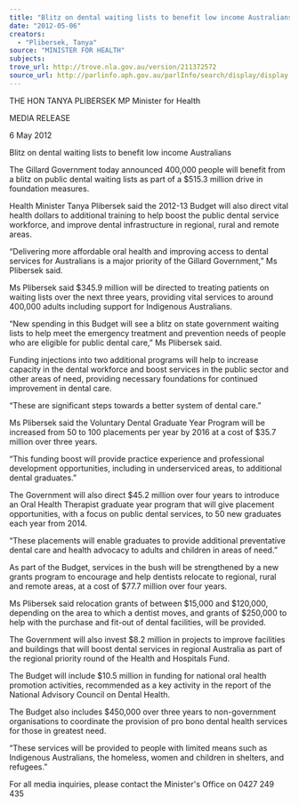 ```yaml
---
title: "Blitz on dental waiting lists to benefit low income Australians"
date: "2012-05-06"
creators:
  - "Plibersek, Tanya"
source: "MINISTER FOR HEALTH"
subjects:
trove_url: http://trove.nla.gov.au/version/211372572
source_url: http://parlinfo.aph.gov.au/parlInfo/search/display/display.w3p;query=Id%3A%22media/pressrel/1622269%22
---
```


 THE HON TANYA PLIBERSEK MP   Minister for Health    

 MEDIA RELEASE    

 6 May 2012  

 

 Blitz on dental waiting lists to benefit low income Australians   

 The Gillard Government today announced 400,000 people will benefit from a blitz on  public dental waiting lists as part of a $515.3 million drive in foundation measures.    

 Health Minister Tanya Plibersek said the 2012-13 Budget will also direct vital health  dollars to additional training to help boost the public dental service workforce, and  improve dental infrastructure in regional, rural and remote areas.    

 “Delivering more affordable oral health and improving access to dental services for  Australians is a major priority of the Gillard Government,” Ms Plibersek said.    

 Ms Plibersek said $345.9 million will be directed to treating patients on waiting lists  over the next three years, providing vital services to around 400,000 adults including  support for Indigenous Australians.    

 “New spending in this Budget will see a blitz on state government waiting lists to help  meet the emergency treatment and prevention needs of people who are eligible for  public dental care,” Ms Plibersek said.    

 Funding injections into two additional programs will help to increase capacity in the  dental workforce and boost services in the public sector and other areas of need,  providing necessary foundations for continued improvement in dental care.    

 “These are significant steps towards a better system of dental care.”    

 Ms Plibersek said the Voluntary Dental Graduate Year Program will be increased  from 50 to 100 placements per year by 2016 at a cost of $35.7 million over three  years.  

 

 “This funding boost will provide practice experience and professional development  opportunities, including in underserviced areas, to additional dental graduates.”    

 The Government will also direct $45.2 million over four years to introduce an Oral  Health Therapist graduate year program that will give placement opportunities, with a  focus on public dental services, to 50 new graduates each year from 2014.    

 “These placements will enable graduates to provide additional preventative dental  care and health advocacy to adults and children in areas of need.”    

 As part of the Budget, services in the bush will be strengthened by a new grants  program to encourage and help dentists relocate to regional, rural and remote areas,  at a cost of $77.7 million over four years.    

 Ms Plibersek said relocation grants of between $15,000 and $120,000, depending on  the area to which a dentist moves, and grants of $250,000 to help with the purchase  and fit-out of dental facilities, will be provided.    

 The Government will also invest $8.2 million in projects to improve facilities and  buildings that will boost dental services in regional Australia as part of the regional  priority round of the Health and Hospitals Fund.    

 

 The Budget will include $10.5 million in funding for national oral health promotion  activities, recommended as a key activity in the report of the National Advisory  Council on Dental Health.    

 The Budget also includes $450,000 over three years to non-government  organisations to coordinate the provision of pro bono dental health services for those  in greatest need.    

 “These services will be provided to people with limited means such as Indigenous  Australians, the homeless, women and children in shelters, and refugees.”    

 For all media inquiries, please contact the Minister's Office on 0427 249 435    

